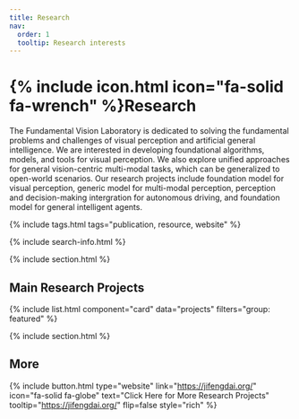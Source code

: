 ```yaml
---
title: Research
nav:
  order: 1
  tooltip: Research interests
---
```


# {% include icon.html icon="fa-solid fa-wrench" %}Research

The Fundamental Vision Laboratory is dedicated to solving the fundamental problems and challenges of visual perception and artificial general intelligence. We are interested in developing foundational algorithms, models, and tools for visual perception. We also explore unified approaches for general vision-centric multi-modal tasks, which can be generalized to open-world scenarios. Our research projects include foundation model for visual perception, generic model for multi-modal perception, perception and decision-making intergration for autonomous driving, and foundation model for general intelligent agents. 

{% include tags.html tags="publication, resource, website" %}

{% include search-info.html %}

{% include section.html %}

## Main Research Projects

{% include list.html component="card" data="projects" filters="group: featured" %}

{% include section.html %}

## More

{%
  include button.html
  type="website"
  link="https://jifengdai.org/"
  icon="fa-solid fa-globe"
  text="Click Here for More Research Projects"
  tooltip="https://jifengdai.org/"
  flip=false
  style="rich"
%}

<!--{% include list.html component="card" data="projects" filters="group: " style="small" %}-->
